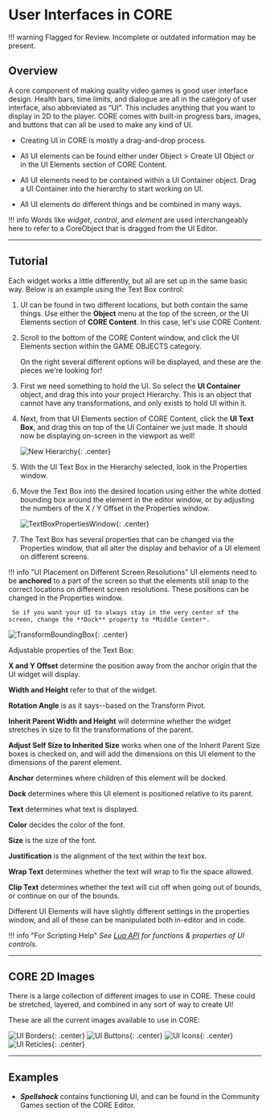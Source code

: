 # User Interfaces in CORE

!!! warning
    Flagged for Review.
    Incomplete or outdated information may be present.

## Overview

A core component of making quality video games is good user interface design. Health bars, time limits, and dialogue are all in the category of user interface, also abbreviated as “UI”. This includes anything that you want to display in 2D to the player. CORE comes with built-in progress bars, images, and buttons that can all be used to make any kind of UI.

- Creating UI in CORE is mostly a drag-and-drop process.

- All UI elements can be found either under Object > Create UI Object or in the UI Elements section of CORE Content.

- All UI elements need to be contained within a UI Container object. Drag a UI Container into the hierarchy to start working on UI.

- All UI elements do different things and be combined in many ways.

!!! info
    Words like *widget*, *control*, and *element* are used interchangeably here to refer to a CoreObject that is dragged from the UI Editor.

---

## Tutorial

Each widget works a little differently, but all are set up in the same basic way.
Below is an example using the Text Box control:

1. UI can be found in two different locations, but both contain the same things. Use either the **Object** menu at the top of the screen, or the UI Elements section of **CORE Content**. In this case, let's use CORE Content.

2. Scroll to the bottom of the CORE Content window, and click the UI Elements section within the GAME OBJECTS category.

     On the right several different options will be displayed, and these are the pieces we're looking for!

3. First we need something to hold the UI. So select the **UI Container** object, and drag this into your project Hierarchy. This is an object that cannot have any transformations, and only exists to hold UI within it.

4. Next, from that UI Elements section of CORE Content, click the **UI Text Box**, and drag this on top of the UI Container we just made. It should now be displaying on-screen in the viewport as well!

     ![New Hierarchy](../../img/EditorManual/UI/Hierarchy.png "The text box is a child of the UI container."){: .center}

5. With the UI Text Box in the Hierarchy selected, look in the Properties window.

6. Move the Text Box into the desired location using either the white dotted bounding box around the element in the editor window, or by adjusting the numbers of the X / Y Offset in the Properties window.

    ![TextBoxPropertiesWindow](../../img/EditorManual/UI/WidgetExampole.png "image_tooltip"){: .center}

7. The Text Box has several properties that can be changed via the Properties window, that all alter the display and behavior of a UI element on different screens.

!!! info "UI Placement on Different Screen Resolutions"
     UI elements need to be **anchored** to a part of the screen so that the elements still snap to the correct locations on different screen resolutions. These positions can be changed in the Properties window.

     So if you want your UI to always stay in the very center of the screen, change the **Dock** property to *Middle Center*.

![TransformBoundingBox](../../img/EditorManual/UI/TextBoxUiElement.png "image_tooltip"){: .center}

Adjustable properties of the Text Box:

**X and Y Offset** determine the position away from the anchor origin that the UI widget will display.

**Width and Height** refer to that of the widget.

**Rotation Angle** is as it says--based on the Transform Pivot.

**Inherit Parent Width and Height** will determine whether the widget stretches in size to fit the transformations of the parent.

**Adjust Self Size to Inherited Size** works when one of the Inherit Parent Size boxes is checked on, and will add the dimensions on this UI element to the dimensions of the parent element.

**Anchor** determines where children of this element will be docked.

**Dock** determines where this UI element is positioned relative to its parent.

**Text** determines what text is displayed.

**Color** decides the color of the font.

**Size** is the size of the font.

**Justification** is the alignment of the text within the text box.

**Wrap Text** determines whether the text will wrap to fix the space allowed.

**Clip Text** determines whether the text will cut off when going out of bounds, or continue on our of the bounds.

Different UI Elements will have slightly different settings in the properties window, and all of these can be manipulated both in-editor and in code.

!!! info "For Scripting Help"
    *See [Lua API](../../core_api.md) for functions & properties of UI controls.*

---

## CORE 2D Images

There is a large collection of different images to use in CORE. These could be stretched, layered, and combined in any sort of way to create UI!

These are all the current images available to use in CORE:

![UI Borders](../../img/EditorManual/UI/uiAssets_borders.png "image_tooltip"){: .center}
![UI Buttons](../../img/EditorManual/UI/uiAssets_buttons.png "image_tooltip"){: .center}
![UI Icons](../../img/EditorManual/UI/uiAssets_icons.png "image_tooltip"){: .center}
![UI Reticles](../../img/EditorManual/UI/uiAssets_reticles.png "image_tooltip"){: .center}

---

## Examples

- ***Spellshock*** contains functioning UI, and can be found in the Community Games section of the CORE Editor.
